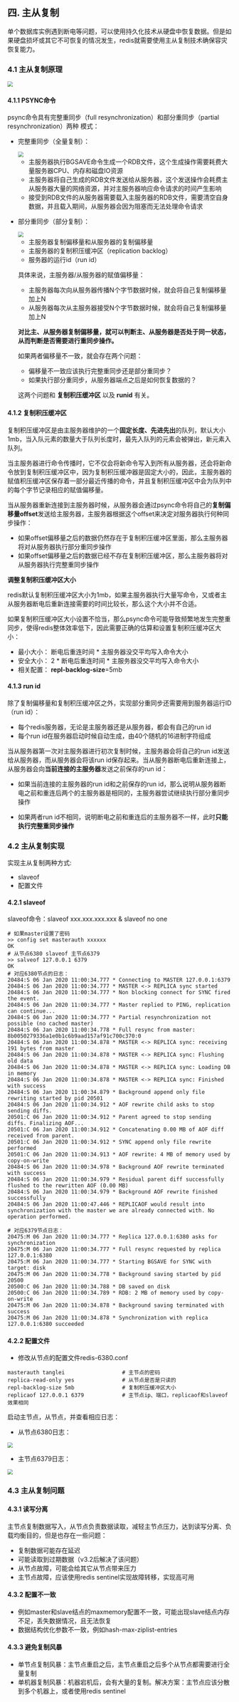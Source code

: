 ## 四. 主从复制

单个数据库实例遇到断电等问题，可以使用持久化技术从硬盘中恢复数据。但是如果硬盘损坏或其它不可恢复的情况发生，redis就需要使用主从复制技术确保容灾恢复能力。



### 4.1 主从复制原理

<img src="./pics/主从复制原理.png" style="zoom:75%;" />

#### 4.1.1 PSYNC命令

psync命令具有完整重同步（full resynchronization）和部分重同步（partial resynchronization）两种 模式：

- 完整重同步（全量复制）：

  <img src="./pics/全量复制.png" style="zoom:75%;" />

  - 主服务器执行BGSAVE命令生成一个RDB文件，这个生成操作需要耗费大量服务器CPU、内存和磁盘IO资源
  - 主服务器将自己生成的RDB文件发送给从服务器，这个发送操作会耗费主从服务器大量的网络资源，并对主服务器响应命令请求的时间产生影响
  - 接受到RDB文件的从服务器需要载入主服务器的RDB文件，需要清空自身数据，并且载入期间，从服务器会因为阻塞而无法处理命令请求

- 部分重同步（部分复制）：

  <img src="./pics/部分复制.png" style="zoom:75%;" />

  - 主服务器复制偏移量和从服务器的复制偏移量
  - 主服务器的复制积压缓冲区（replication backlog）
  - 服务器的运行id（run id）

  具体来说，主服务器/从服务器的赋值偏移量：

  - 主服务器每次向从服务器传播N个字节数据时候，就会将自己复制偏移量加上N
  - 从服务器每次从主服务器接受N个字节数据时候，就会将自己复制偏移量加上N

  **对比主、从服务器复制偏移量，就可以判断主、从服务器是否处于同一状态，从而判断是否需要进行重同步操作。**

  如果两者偏移量不一致，就会存在两个问题：

  - 偏移量不一致应该执行完整重同步还是部分重同步？
  - 如果执行部分重同步，从服务器端点之后是如何恢复数据的？

  这两个问题和 **复制积压缓冲区** 以及 **runid** 有关。

#### 4.1.2 复制积压缓冲区

复制积压缓冲区是由主服务器维护的一个**固定长度、先进先出**的队列，默认大小1mb，当入队元素的数量大于队列长度时，最先入队列的元素会被弹出，新元素入队列。

当主服务器进行命令传播时，它不仅会将新命令写入到所有从服务器，还会将新命令放到复制积压缓冲区中，因为复制积压缓冲器是固定大小的，因此，主服务器的赋值积压缓冲区保存着一部分最近传播的命令，并且复制积压缓冲区中会为队列中的每个字节记录相应的赋值偏移量。

当从服务器重新连接到主服务器时候，从服务器会通过psync命令将自己的**复制偏移量offset**发送给主服务器，主服务器根据这个offset来决定对服务器执行何种同步操作：

- 如果offset偏移量之后的数据仍然存在于复制积压缓冲区里面，那么主服务器将对从服务器执行部分重同步操作
- 如果offset偏移量之后的数据已经不存在复制积压缓冲区，那么主服务器将对从服务器执行完整重同步操作



**调整复制积压缓冲区大小**

redis默认复制积压缓冲区大小为1mb，如果主服务器执行大量写命令，又或者主从服务器断电后重新连接需要的时间比较长，那么这个大小并不合适。

如果复制积压缓冲区大小设置不恰当，那么psync命令可能导致频繁地发生完整重同步，使得redis整体效率低下，因此需要正确的估算和设置复制积压缓冲区大小：

- 最小大小：                          断电后重连时间 * 主服务器没交平均写入命令大小
- 安全大小：                          2 * 断电后重连时间 * 主服务器没交平均写入命令大小
- 相关配置：                           **repl-backlog-size**=5mb

#### 4.1.3 run id

除了复制偏移量和复制积压缓冲区之外，实现部分重同步还需要用到服务器运行ID（run id）：

- 每个redis服务器，无论是主服务器还是从服务器，都会有自己的run id
- 每个run id在服务器启动时候自动生成，由40个随机的16进制字符组成

当从服务器第一次对主服务器进行初次复制时候，主服务器会将自己的run id发送给从服务器，而从服务器会将该run id保存起来。当从服务器断电后重新连接上，从服务器会向**当前连接的主服务器**发送之前保存的run id：

- 如果当前连接的主服务器的run id和之前保存的run id，那么说明从服务器断电之前和重连后两个的主服务器是相同的，主服务器尝试继续执行部分重同步操作

- 如果两者run id不相同，说明断电之前和重连后的主服务器不一样，此时**只能执行完整重同步操作**



### 4.2 主从复制实现

实现主从复制两种方式:

- slaveof
- 配置文件

#### 4.2.1 slaveof

slaveof命令：slaveof xxx.xxx.xxx.xxx & slaveof no one

```shell
# 如果master设置了密码
>> config set masterauth xxxxxx
OK
# 从节点6380 slaveof 主节点6379
>> salveof 127.0.0.1 6379
OK
# 对应6380节点的日志：
20484:S 06 Jan 2020 11:00:34.777 * Connecting to MASTER 127.0.0.1:6379
20484:S 06 Jan 2020 11:00:34.777 * MASTER <-> REPLICA sync started
20484:S 06 Jan 2020 11:00:34.777 * Non blocking connect for SYNC fired the event.
20484:S 06 Jan 2020 11:00:34.777 * Master replied to PING, replication can continue...
20484:S 06 Jan 2020 11:00:34.777 * Partial resynchronization not possible (no cached master)
20484:S 06 Jan 2020 11:00:34.778 * Full resync from master: 8b0050279336a1e0b1c6b9aad157af91c700c370:0
20484:S 06 Jan 2020 11:00:34.878 * MASTER <-> REPLICA sync: receiving 191 bytes from master
20484:S 06 Jan 2020 11:00:34.878 * MASTER <-> REPLICA sync: Flushing old data
20484:S 06 Jan 2020 11:00:34.878 * MASTER <-> REPLICA sync: Loading DB in memory
20484:S 06 Jan 2020 11:00:34.878 * MASTER <-> REPLICA sync: Finished with success
20484:S 06 Jan 2020 11:00:34.879 * Background append only file rewriting started by pid 20501
20484:S 06 Jan 2020 11:00:34.912 * AOF rewrite child asks to stop sending diffs.
20501:C 06 Jan 2020 11:00:34.912 * Parent agreed to stop sending diffs. Finalizing AOF...
20501:C 06 Jan 2020 11:00:34.912 * Concatenating 0.00 MB of AOF diff received from parent.
20501:C 06 Jan 2020 11:00:34.912 * SYNC append only file rewrite performed
20501:C 06 Jan 2020 11:00:34.913 * AOF rewrite: 4 MB of memory used by copy-on-write
20484:S 06 Jan 2020 11:00:34.978 * Background AOF rewrite terminated with success
20484:S 06 Jan 2020 11:00:34.979 * Residual parent diff successfully flushed to the rewritten AOF (0.00 MB)
20484:S 06 Jan 2020 11:00:34.979 * Background AOF rewrite finished successfully
20484:S 06 Jan 2020 11:00:47.446 * REPLICAOF would result into synchronization with the master we are already connected with. No operation performed.

# 对应6379节点日志：
20475:M 06 Jan 2020 11:00:34.777 * Replica 127.0.0.1:6380 asks for synchronization
20475:M 06 Jan 2020 11:00:34.777 * Full resync requested by replica 127.0.0.1:6380
20475:M 06 Jan 2020 11:00:34.777 * Starting BGSAVE for SYNC with target: disk
20475:M 06 Jan 2020 11:00:34.778 * Background saving started by pid 20500
20500:C 06 Jan 2020 11:00:34.788 * DB saved on disk
20500:C 06 Jan 2020 11:00:34.789 * RDB: 2 MB of memory used by copy-on-write
20475:M 06 Jan 2020 11:00:34.878 * Background saving terminated with success
20475:M 06 Jan 2020 11:00:34.878 * Synchronization with replica 127.0.0.1:6380 succeeded
```

#### 4.2.2 配置文件

- 修改从节点的配置文件redis-6380.conf

```properties
masterauth tanglei	 				# 主节点的密码
replica-read-only yes				# 从节点是否是只读的
repl-backlog-size 5mb				# 复制积压缓冲区大小
replicaof 127.0.0.1 6379			# 主节点ip、端口，replicaof和slaveof效果相同
```

启动主节点，从节点，并查看相应日志：

- 从节点6380日志：

<img src="./pics/主从复制-从节点日志截图.png" style="zoom:75%;" />

- 主节点6379日志：

<img src="./pics/主从复制-主节点日志截图.png" style="zoom:75%;" />



### 4.3 主从复制问题

#### 4.3.1 读写分离

主节点复制数据写入，从节点负责数据读取，减轻主节点压力，达到读写分离、负载均衡目的，但是也存在一些问题：

- 复制数据可能存在延迟
- 可能读取到过期数据（v3.2后解决了该问题）
- 从节点故障，可能会给其它从节点带来压力
- 主节点故障，应该使用redis sentinel实现故障转移，实现高可用

#### 4.3.2 配置不一致

* 例如master和slave结点的maxmemory配置不一致，可能出现slave结点内存不足，丢失数据情况，且无法恢复
* 数据结构优化参数不一致，例如hash-max-ziplist-entries

#### 4.3.3 避免复制风暴

- 单节点复制风暴：主节点重启之后，主节点重启之后多个从节点都需要进行全量复制
- 单机器复制风暴：机器宕机后，会有大量的复制。解决方案：主节点应该分散到多个机器上，或者使用redis sentinel